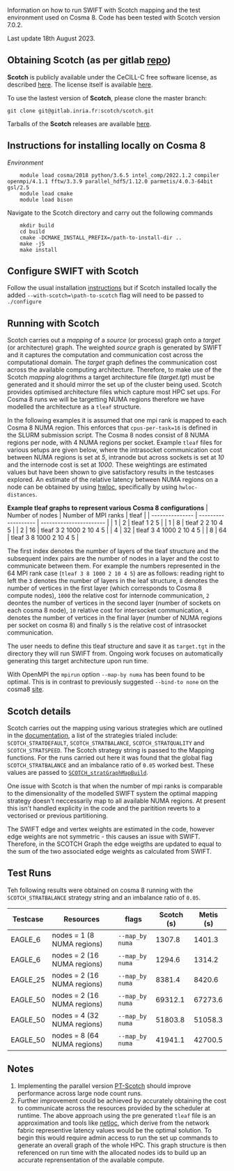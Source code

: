 Information on how to run SWIFT with Scotch mapping and the test environment used on Cosma 8. Code has been tested with Scotch version 7.0.2.

Last update 18th August 2023.


Obtaining Scotch (as per gitlab [repo](https://gitlab.inria.fr/scotch/scotch))
----------------

**Scotch** is publicly available under the CeCILL-C free software license, as described [here](https://gitlab.inria.fr/scotch/scotch/blob/master/LICENSE_en.txt). The license itself is available [here](https://gitlab.inria.fr/scotch/scotch/-/blob/master/doc/CeCILL-C_V1-en.txt).

To use the lastest version of **Scotch**, please clone the master branch:

    git clone git@gitlab.inria.fr:scotch/scotch.git

Tarballs of the **Scotch** releases are available [here](https://gitlab.inria.fr/scotch/scotch/-/releases).

Instructions for installing locally on Cosma 8
----------------
_Environment_
```
    module load cosma/2018 python/3.6.5 intel_comp/2022.1.2 compiler openmpi/4.1.1 fftw/3.3.9 parallel_hdf5/1.12.0 parmetis/4.0.3-64bit gsl/2.5
    module load cmake
    module load bison
```
Navigate to the Scotch directory and carry out the following commands

```
    mkdir build 
    cd build
    cmake -DCMAKE_INSTALL_PREFIX=/path-to-install-dir ..
    make -j5
    make install
```

Configure SWIFT with Scotch
----------------

Follow the usual installation [instructions](https://gitlab.cosma.dur.ac.uk/swift/swiftsim/-/blob/master/INSTALL.swift) but if Scotch installed locally the added `--with-scotch=\path-to-scotch` flag will need to be passed to `./configure`

Running with Scotch
----------------

Scotch carries out a _mapping_ of a _source_ (or process) graph onto a _target_ (or architecture) graph. The weighted _source_ graph is generated by SWIFT and it captures the computation and communication cost across the computational domain. The _target_ graph defines the communication cost across the available computing architecture. Therefore, to make use of the Scotch _mapping_ alogrithms a target architecture file (_target.tgt_) must be generated and it should mirror the set up of the cluster being used. Scotch provides optimised architecture files which capture most HPC set ups. For Cosma 8 runs we will be targetting NUMA regions therefore we have modelled the architecture as a `tleaf` structure. 

In the following examples it is assumed that one mpi rank is mapped to each Cosma 8 NUMA region. This enforces that `cpus-per-task=16` is defined in the SLURM submission script. The Cosma 8 nodes consist of 8 NUMA regions per node, with 4 NUMA regions per socket. Example `tleaf` files for various setups are given below, where the intrasocket communication cost between NUMA regions is set at _5_, intranode but across sockets is set at _10_ and the internode cost is set at _1000_. These weightings are estimated values but have been shown to give satisfactory results in the testcases explored. An estimate of the relative latency between NUMA regions on a node can be obtained by using [hwloc](https://github.com/open-mpi/hwloc), specifically by using `hwloc-distances`.

**Example tleaf graphs to represent various Cosma 8 configurations** 
| Number of nodes | Number of MPI ranks | tleaf                   |
| --------------- | ------------------- | ----------------------- |
| 1               | 2                   | tleaf 1 2 5             |
| 1               | 8                   | tleaf 2 2 10 4 5        |
| 2               | 16                  | tleaf 3 2 1000 2 10 4 5 |
| 4               | 32                  | tleaf 3 4 1000 2 10 4 5 |
| 8               | 64                  | tleaf 3 8 1000 2 10 4 5 |

The first index denotes the number of layers of the tleaf structure and the subsequent index pairs are the number of nodes in a layer and the cost to communicate between them. For example the numbers represented in the 64 MPI rank case (`tleaf 3 8 1000 2 10 4 5`) are as follows: reading right to left the `3` denotes the number of layers in the leaf structure, `8` denotes the number of vertices in the first layer (which corresponds to Cosma 8 compute nodes), `1000` the relative cost for internode communication, `2` deontes the number of vertices in the second layer (number of sockets on each cosma 8 node), `10` relative cost for intersocket communication, `4` denotes the number of vertices in the final layer (number of NUMA regions per socket on cosma 8) and finally `5` is the relative cost of intrasocket communication.  

The user needs to define this tleaf structure and save it as `target.tgt` in the directory they will run SWIFT from. Ongoing work focuses on automatically generating this target architecture upon run time. 

With OpenMPI the `mpirun` option `--map-by numa` has been found to be optimal. This is in contrast to previously suggested `--bind-to none` on the cosma8 [site](https://www.dur.ac.uk/icc/cosma/support/cosma8/).

Scotch details
----------------

Scotch carries out the mapping using various strategies which are outlined in the [documentation](https://gitlab.inria.fr/scotch/scotch/-/blob/master/doc/scotch_user7.0.pdf), a list of the strategies trialed include: `SCOTCH_STRATDEFAULT`, `SCOTCH_STRATBALANCE`, `SCOTCH_STRATQUALITY` and `SCOTCH_STRATSPEED`. The Scotch strategy string is passed to the Mapping functions. For the runs carried out here it was found that the global flag `SCOTCH_STRATBALANCE` and an imbalance ratio of `0.05` worked best. These values are passed to [`SCOTCH_stratGraphMapBuild`](https://github.com/UCL/swiftsim/blob/cb06b0e5c3d8457c474d0084d973f437d29b20d8/src/partition.c#L1657). 

One issue with Scotch is that when the number of mpi ranks is comparable to the dimensionality of the modelled SWIFT system the optimal mapping strategy doesn't neccessarily map to all available NUMA regions. At present this isn't handled explicity in the code and the paritition reverts to a vectorised or previous partitioning.

The SWIFT edge and vertex weights are estimated in the code, however edge weights are not symmetric - this causes an issue with SWIFT. Therefore, in the SCOTCH Graph the edge weigths are updated to equal to the sum of the two associated edge weights as calculated from SWIFT.

Test Runs
----------------
Teh following results were obtained on cosma 8 running with the `SCOTCH_STRATBALANCE` strategy string and an imbalance ratio of `0.05`.


| Testcase | Resources                   | flags           | Scotch (s) | Metis (s) |
| -------- | --------------------------- | --------------  | ---------- |  -------- |
| EAGLE_6  | nodes = 1 (8 NUMA regions)  | `--map_by numa` | 1307.8     | 1401.3    |
| EAGLE_6  | nodes = 2 (16 NUMA regions) | `--map_by numa` | 1294.6     | 1314.2    |
| EAGLE_25 | nodes = 2 (16 NUMA regions) | `--map_by numa` | 8381.4     | 8420.6    |
| EAGLE_50 | nodes = 2 (16 NUMA regions) | `--map_by numa` | 69312.1    | 67273.6   |
| EAGLE_50 | nodes = 4 (32 NUMA regions) | `--map_by numa` | 51803.8    | 51058.3   |
| EAGLE_50 | nodes = 8 (64 NUMA regions) | `--map_by numa` | 41941.1    | 42700.5   |

Notes
----------------

1. Implementing the parallel version [PT-Scotch](https://inria.hal.science/hal-00402893) should improve performance across large node count runs.
2. Further improvement could be achieved by accurately obtaining the cost to communicate across the resources provided by the scheduler at runtime. The above approach using the pre generated `tleaf` file is an approximation and tools like [netloc](https://www.open-mpi.org/projects/netloc/), which derive from the network fabric representive latency values would be the optimal solution. To begin this would require admin access to run the set up commands to generate an overall graph of the whole HPC. This graph structure is then referenced on run time with the allocated nodes ids to build up an accurate reprensentation of the available compute.


